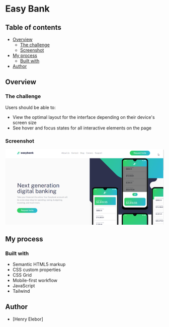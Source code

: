 #  Easy Bank

## Table of contents

- [Overview](#overview)
  - [The challenge](#the-challenge)
  - [Screenshot](#screenshot)
- [My process](#my-process)
  - [Built with](#built-with)
- [Author](#author)

## Overview

### The challenge

Users should be able to:
- View the optimal layout for the interface depending on their device's screen size
- See hover and focus states for all interactive elements on the page
### Screenshot

![](./easybank.png)

## My process

### Built with

- Semantic HTML5 markup
- CSS custom properties
- CSS Grid
- Mobile-first workflow
- JavaScript
- Tailwind

## Author

- [Henry Elebor]